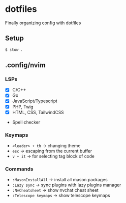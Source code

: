 # dotfiles

Finally organizing config with dotfiles

## Setup

```sh
$ stow .
```

## .config/nvim

### LSPs

-   [x] C/C++
-   [x] Go
-   [x] JavaScript/Typescript
-   [x] PHP, Twig
-   [x] HTML, CSS, TailwindCSS
-   Spell checker

### Keymaps

-   `<leader> + th` -> changing theme
-   `esc` -> escaping from the current buffer
-   `v + it` -> for selecting tag block of code

### Commands

-   `:MasonInstallAll` -> install all mason packages
-   `:Lazy sync` -> sync plugins with lazy plugins manager
-   `:NvCheatsheet` -> show nvchat cheat sheet
-   `:Telescope keymaps` -> show telescope keymaps
